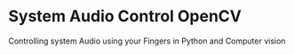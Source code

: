 # System Audio Control OpenCV
 Controlling system Audio using your Fingers in Python and Computer vision
